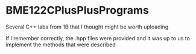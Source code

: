 # BME122CPlusPlusPrograms
Several C++ labs from 1B that I thought might be worth uploading

If I remember correctly, the .hpp files were provided and it was up to us to implement the methods that were described
